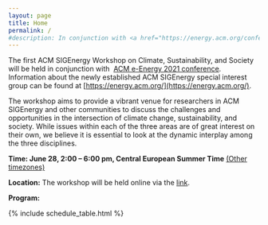```yaml
---
layout: page
title: Home
permalink: /
#description: In conjunction with <a href="https://energy.acm.org/conferences/eenergy/2021/">ACM e-Energy 2021 conference</a>
---
```

The first ACM SIGEnergy Workshop on Climate, Sustainability, and Society will be held in conjunction with 
[ACM e-Energy 2021 conference](https://energy.acm.org/conferences/eenergy/2021/). 
Information about the newly established ACM SIGEnergy special interest group can be found at [https://energy.acm.org/](https://energy.acm.org/).

The workshop aims to provide a vibrant venue for researchers in ACM SIGEnergy and other communities to discuss the challenges and opportunities in the intersection of climate change, sustainability, and society. While issues within each of the three areas are of great interest on their own, we believe it is essential to look at the dynamic interplay among the three disciplines.

**Time: June 28, 2:00 – 6:00 pm, Central European Summer Time** [(Other timezones)](https://www.timeanddate.com/worldclock/meetingdetails.html?year=2021&month=6&day=28&hour=12&min=0&sec=0&p1=157&p2=136&p3=179&p4=236&p5=152&p6=137&p7=250)

**Location:** The workshop will be held online via the [link](https://us02web.zoom.us/j/84001643765?pwd=dkJlNnl0dE4wSk9nSFExSzE3ZWhxQT09).

**Program:**

{% include schedule_table.html %}

<!--
The workshop features invited talks and a panel discussion. 
Each talk will be 40 minutes long, followed by 5 minute Q&A. 
The panel discussion will last for an hour. 

- Invited talk: "Computing, Limits, and Society" by Jay Chen, 
International Computer Science Institute, UC Berkeley

- Invited talk: "How new kinds of computer networks can reduce the environmental impact of cloud computing" by George Porter, University of California San Diego 

- Invited talk: "Tackling Climate Change with Machine Learning" by David Rolnick, Mcgill University.
-->










